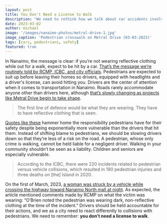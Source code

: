 ```yaml
---
layout: post
title: You Don't Need a License to Walk
description: "We need to rethink how we talk about car accidents involving pedestrians in Nanaimo. Pedestrians are seen as obstacles for drivers who are often driving too fast and are too distracted along roads that are all too wide."
date: 2023-03-02
author: michael
image: '/images/nanaimo-photos/metral-drive-1.jpg'
image_caption: 'Pedestrian crosswalk on Metral Drive (03-03-2023)'
tags: [cars, pedestrians, safety]
featured: true
---
```


In Nanaimo, the message is clear: if you’re not wearing reflective clothing while out for a walk, expect to be hit by a car. [That’s the message we’re routinely told by RCMP, ICBC, and city officials](https://nanaimonewsnow.com/2021/10/20/pedestrians-need-to-be-seen-to-be-safe/). Pedestrians are expected to suit up before leaving their homes so drivers, equipped with headlights and a driver's license, can avoid hitting you. Drivers are the center of attention when it comes to transportation in Nanaimo. Roads rarely accommodate anyone other than drivers here, although [that’s slowly changing as projects like Metral Drive begin to take shape](https://nanaimonewsnow.com/2022/11/15/really-important-to-the-community-construction-all-but-wrapped-on-extensive-metral-dr-redesign/). 

> The first line of defence would be what they are wearing. They have to have reflective clothing that is seen.

[Quotes like these](https://nanaimonewsnow.com/2021/10/20/pedestrians-need-to-be-seen-to-be-safe/) hammer home the responsibility pedestrians have for their safety despite being exponentially more vulnerable than the drivers that hit them. Instead of shifting blame to pedestrians, we should be slowing drivers down so that they’re less of a risk on the road. A pedestrian, whose only crime is walking, cannot be held liable for a negligent driver. Walking in your community shouldn’t be seen as a liability. Children and seniors are especially vulnerable. 

> According to the ICBC, there were 220 incidents related to pedestrian versus vehicle collisions, which resulted in 190 pedestrian injuries and three deaths on [the] Island in 2020.

On the first of March, 2023, [a woman was struck by a vehicle while crossing the highway toward Nanaimo North mall at night](https://nanaimonewsnow.com/2023/03/01/witnesses-sought-after-pedestrian-seriously-injured-in-late-night-crash/). As expected, the article mentioned comments made by RCMP on what the victim was wearing: “O’Brien noted the pedestrian was wearing dark, non-reflective clothing at the time of the incident.” Drivers should be held accountable for their actions, and we as a city need to react differently to collisions with pedestrians. We need to remember: **you don’t need a license to walk**.
